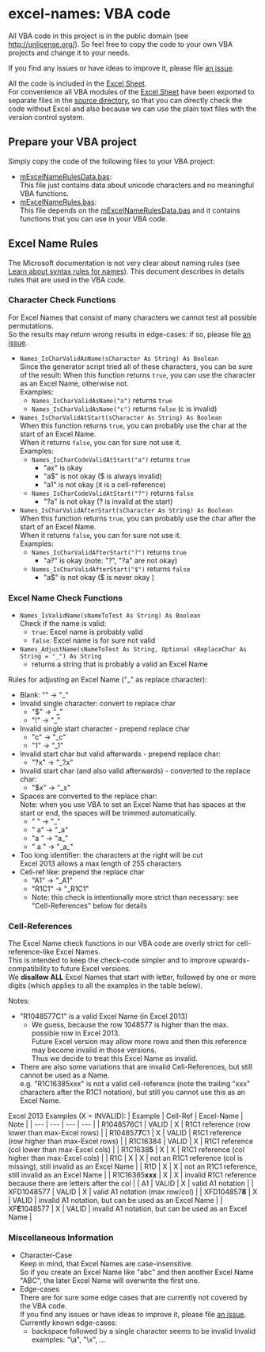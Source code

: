 # excel-names: VBA code

All VBA code in this project is in the public domain (see <http://unlicense.org/>). 
So feel free to copy the code to your own VBA projects and change it to your needs.

If you find any issues or have ideas to improve it, please 
file [an issue](https://github.com/MartinTrummer/excel-names/issues).

All the code is included in the [Excel Sheet](NameRulesUnicode64k.xlsm).  
For convenience all VBA modules of the [Excel Sheet](NameRulesUnicode64k.xlsm)
have been exported to separate files in the [source directory](source/), 
so that you can directly check the code without Excel and also because we 
can use the plain text files with the version control system.

## Prepare your VBA project
Simply copy the code of the following files to your VBA project:
- [mExcelNameRulesData.bas](source/mExcelNameRulesData.bas):  
  This file just contains data about unicode characters and no meaningful VBA functions.
- [mExcelNameRules.bas](source/mExcelNameRules.bas):  
  This file depends on the [mExcelNameRulesData.bas](source/mExcelNameRulesData.bas) 
  and it contains functions that you can use in your VBA code.

## Excel Name Rules
The Microsoft documentation is not very clear about naming rules 
(see [Learn about syntax rules for names](https://goo.gl/k4Ne1E)). 
This document describes in details rules that are used in the VBA code.

### Character Check Functions
For Excel Names that consist of many characters we cannot test all possible permutations.  
So the results may return wrong results in edge-cases: 
if so, please file [an issue](https://github.com/MartinTrummer/excel-names/issues).

- `Names_IsCharValidAsName(sCharacter As String) As Boolean`  
  Since the generator script tried all of these characters, you can be sure of the result:
  When this function returns `true`, you can use the character as an Excel Name, otherwise not.  
  Examples:
  - `Names_IsCharValidAsName("a")` returns `true`
  - `Names_IsCharValidAsName("c")` returns `false` (c is invalid)
- `Names_IsCharValidAtStart(sCharacter As String) As Boolean`  
  When this function returns `true`, you can probably use the char at the start of an Excel Name.  
  When it returns `false`, you can for sure not use it.  
  Examples:
  - `Names_IsCharCodeValidAtStart("a")` returns `true`
    - "ax" is okay
    - "a$" is not okay ($ is always invalid)
    - "a1" is not okay (it is a cell-reference)
  - `Names_IsCharCodeValidAtStart("?")` returns `false`
    - "?a" is not okay (? is invalid at the start)
- `Names_IsCharValidAfterStart(sCharacter As String) As Boolean`     
  When this function returns `true`, you can probably use the char after the start of an Excel Name.  
  When it returns `false`, you can for sure not use it.  
  Examples:
  - `Names_IsCharValidAfterStart("?")` returns `true`
    - "a?" is okay (note: "?", "?a" are not okay)
  - `Names_IsCharValidAfterStart("$")` returns `false`
    - "a$" is not okay ($ is never okay )

### Excel Name Check Functions
- `Names_IsValidName(sNameToTest As String) As Boolean`  
   Check if the name is valid:  
  - `true`: Excel name is probably valid
  - `false`: Excel name is for sure not valid
- `Names_AdjustName(sNameToTest As String, Optional sReplaceChar As String = "_") As String`
  - returns a string that is probably a valid an Excel Name

Rules for adjusting an Excel Name ("_" as replace character):
- Blank: "" -> "_"
- Invalid single character: convert to replace char
  - "$" -> "_"
  - "!" -> "_"
- Invalid single start character - prepend replace char
  - "c" -> "_c"
  - "1" -> "_1"
- Invalid start char but valid afterwards - prepend replace char:
  - "?x" -> "_?x"
- Invalid start char (and also valid afterwards) - converted to the replace char:
  - "$x" -> "_x"
- Spaces are converted to the replace char:  
  Note: when you use VBA to set an Excel Name that has spaces at the start or end, the spaces will be trimmed automatically.
  - " " -> "_"
  - " a" -> "_a"
  - "a " -> "a_"
  - " a " -> "\_a\_"
- Too long identifier: the characters at the right will be cut  
  Excel 2013 allows a max length of 255 characters
- Cell-ref like: prepend the replace char
  - "A1" -> "_A1"
  - "R1C1" -> "_R1C1"
  - Note: this check is intentionally more strict than necessary: see "Cell-References" below for details

### Cell-References
The Excel Name check functions in our VBA code are overly strict for cell-reference-like Excel Names.  
This is intended to keep the check-code simpler and to improve upwards-compatibility to future Excel versions.  
We **disallow ALL** Excel Names that start with letter, followed by one or more digits (which applies to all the examples in the table below).

Notes:
- "R1048577C1" is a valid Excel Name (in Excel 2013)  
    - We guess, because the row 1048577 is higher than the max. possible row in Excel 2013.  
    Future Excel version may allow more rows and then this reference may become invalid in those versions.  
    Thus we decide to treat this Excel Name as invalid.
- There are also some variations that are invalid Cell-References, but still cannot be used as a Name.  
  e.g. "R1C16385xxx" is not a valid cell-reference (note the trailing "xxx" characters after the R1C1 notation), 
  but still you cannot use this as an Excel Name.

Excel 2013 Examples (X = INVALID):
| Example | Cell-Ref | Excel-Name | Note |
| --- | --- | --- | --- |
| R1048576C1 | VALID | X | R1C1 reference (row lower than max-Excel rows) |
| R104857**7**C1 | X | VALID | R1C1 reference (row higher than max-Excel rows) |
| R1C16384 | VALID | X | R1C1 reference (col lower than max-Excel cols) |
| R1C1638**5** | X | X | R1C1 reference (col higher than max-Excel cols) |
| R1C | X | X | not an R1C1 reference (col is missing), still invalid as an Excel Name |
| R1D | X | X | not an R1C1 reference, still invalid as an Excel Name |
| R1C16385**xxx** | X | X | invalid R1C1 reference because there are letters after the col |
| A1 | VALID | X  | valid A1 notation  |
| XFD1048577 | VALID | X  | valid A1 notation (max row/col) |
| XFD104857**8** | X | VALID | invalid A1 notation, but can be used as an Excel Name |
| XF**E**1048577 | X | VALID | invalid A1 notation, but can be used as an Excel Name |

### Miscellaneous Information
- Character-Case   
  Keep in mind, that Excel Names are case-insensitive.  
  So if you create an Excel Name like "abc" and then another Excel Name "ABC", the later Excel Name will overwrite the first one.
- Edge-cases  
  There are for sure some edge cases that are currently not covered by the VBA code.  
  If you find any issues or have ideas to improve it, please 
  file [an issue](https://github.com/MartinTrummer/excel-names/issues).  
  Currently known edge-cases:
  - backspace followed by a single character seems to be invalid
    Invalid examples: "\a", "\x", ...

